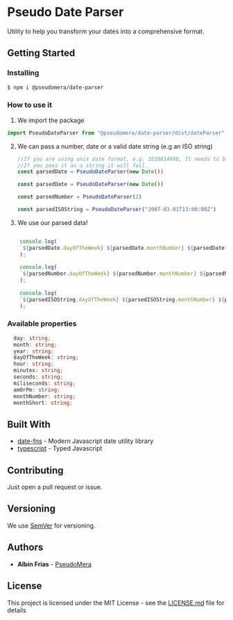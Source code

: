 # Pseudo Date Parser

Utility to help you transform your dates into a comprehensive format.

## Getting Started

### Installing
```bash
$ npm i @pseudomera/date-parser
```

### How to use it
1. We import the package
```javascript
import PseudoDateParser from "@pseudomera/date-parser/dist/dateParser"
```

2. We can pass a number, date or a valid date string (e.g an ISO string)

    ```javascript
    //If you are using unix date format, e.g. 1610814996, It needs to be a number
    //If you pass it as a string it will fail.
    const parsedDate = PseudoDateParser(new Date())

    const parsedDate = PseudoDateParser(new Date())

    const parsedNumber = PseudoDateParser(2)
    
    const parsedISOString = PseudoDateParser("2007-03-01T13:00:00Z")

    ```
    
3. We use our parsed data!
```javascript

    console.log(
    `${parsedDate.dayOfTheWeek} ${parsedDate.monthNumber} ${parsedDate.month} ${parsedDate.year}`
    );
    
    console.log(
    `${parsedNumber.dayOfTheWeek} ${parsedNumber.monthNumber} ${parsedNumber.month} ${parsedNumber.year}`
    );
    
    console.log(
    `${parsedISOString.dayOfTheWeek} ${parsedISOString.monthNumber} ${parsedISOString.month} ${parsedISOString.year}`
    );
```

### Available properties

```typescript
  day: string;
  month: string;
  year: string;
  dayOfTheWeek: string;
  hour: string;
  minutes: string;
  seconds: string;
  miliseconds: string;
  amOrPm: string;
  monthNumber: string;
  monthShort: string;
```

## Built With

* [date-fns](https://date-fns.org/) - Modern Javascript date utility library
* [typescript](https://www.typescriptlang.org/) - Typed Javascript

## Contributing

Just open a pull request or issue.

## Versioning

We use [SemVer](http://semver.org/) for versioning.

## Authors

* **Albin Frias** - [PseudoMera](https://github.com/PseudoMera)

## License

This project is licensed under the MIT License - see the [LICENSE.md](LICENSE.md) file for details
